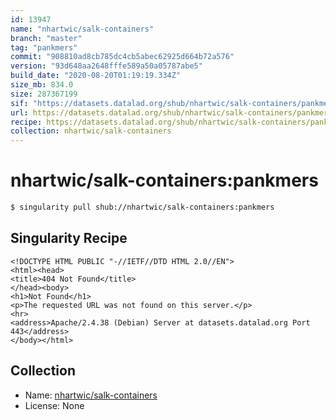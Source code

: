 ```yaml
---
id: 13947
name: "nhartwic/salk-containers"
branch: "master"
tag: "pankmers"
commit: "908810ad8cb785dc4cb5abec62925d664b72a576"
version: "93d648aa2648fffe589a50a05787abe5"
build_date: "2020-08-20T01:19:19.334Z"
size_mb: 834.0
size: 287367199
sif: "https://datasets.datalad.org/shub/nhartwic/salk-containers/pankmers/2020-08-20-908810ad-93d648aa/93d648aa2648fffe589a50a05787abe5.sif"
url: https://datasets.datalad.org/shub/nhartwic/salk-containers/pankmers/2020-08-20-908810ad-93d648aa/
recipe: https://datasets.datalad.org/shub/nhartwic/salk-containers/pankmers/2020-08-20-908810ad-93d648aa/Singularity
collection: nhartwic/salk-containers
---
```


# nhartwic/salk-containers:pankmers

```bash
$ singularity pull shub://nhartwic/salk-containers:pankmers
```

## Singularity Recipe

```singularity
<!DOCTYPE HTML PUBLIC "-//IETF//DTD HTML 2.0//EN">
<html><head>
<title>404 Not Found</title>
</head><body>
<h1>Not Found</h1>
<p>The requested URL was not found on this server.</p>
<hr>
<address>Apache/2.4.38 (Debian) Server at datasets.datalad.org Port 443</address>
</body></html>
```

## Collection

 - Name: [nhartwic/salk-containers](https://github.com/nhartwic/salk-containers)
 - License: None

